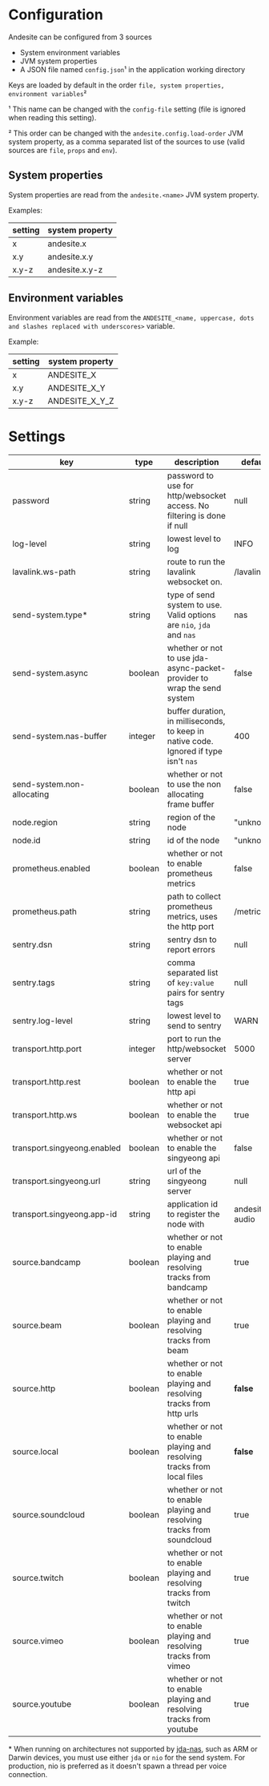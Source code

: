 # Configuration

Andesite can be configured from 3 sources

- System environment variables
- JVM system properties
- A JSON file named `config.json`¹ in the application working directory

Keys are loaded by default in the order `file, system properties, environment variables`²


¹ This name can be changed with the `config-file` setting (file is ignored when reading this setting).

² This order can be changed with the `andesite.config.load-order` JVM system property, as a comma separated list of
the sources to use (valid sources are `file`, `props` and `env`).

## System properties

System properties are read from the `andesite.<name>` JVM system property.

Examples:

| setting | system property |
|---------|-----------------|
| x | andesite.x |
| x.y | andesite.x.y |
| x.y-z | andesite.x.y-z |

## Environment variables

Environment variables are read from the `ANDESITE_<name, uppercase, dots and slashes replaced with underscores>` variable.

Example:

| setting | system property |
|---------|-----------------|
| x | ANDESITE_X |
| x.y | ANDESITE_X_Y |
| x.y-z | ANDESITE_X_Y_Z |

# Settings

| key | type | description | default |
|-----|------|-------------|---------|
| password | string | password to use for http/websocket access. No filtering is done if null | null |
| log-level | string | lowest level to log | INFO |
| lavalink.ws-path | string | route to run the lavalink websocket on. | /lavalink |
| send-system.type* | string | type of send system to use. Valid options are `nio`, `jda` and `nas` | nas |
| send-system.async | boolean | whether or not to use jda-async-packet-provider to wrap the send system | false |
| send-system.nas-buffer | integer | buffer duration, in milliseconds, to keep in native code. Ignored if type isn't `nas` | 400 |
| send-system.non-allocating | boolean | whether or not to use the non allocating frame buffer | false |
| node.region | string | region of the node | "unknown" |
| node.id | string | id of the node | "unknown" |
| prometheus.enabled | boolean | whether or not to enable prometheus metrics | false |
| prometheus.path | string | path to collect prometheus metrics, uses the http port | /metrics |
| sentry.dsn | string | sentry dsn to report errors | null |
| sentry.tags | string | comma separated list of `key:value` pairs for sentry tags | null |
| sentry.log-level | string | lowest level to send to sentry | WARN |
| transport.http.port | integer | port to run the http/websocket server | 5000 |
| transport.http.rest | boolean | whether or not to enable the http api | true |
| transport.http.ws | boolean | whether or not to enable the websocket api | true |
| transport.singyeong.enabled | boolean | whether or not to enable the singyeong api | false |
| transport.singyeong.url | string | url of the singyeong server | null |
| transport.singyeong.app-id | string | application id to register the node with | andesite-audio |
| source.bandcamp | boolean | whether or not to enable playing and resolving tracks from bandcamp | true |
| source.beam | boolean | whether or not to enable playing and resolving tracks from beam | true |
| source.http | boolean | whether or not to enable playing and resolving tracks from http urls | **false** |
| source.local | boolean | whether or not to enable playing and resolving tracks from local files | **false** |
| source.soundcloud | boolean | whether or not to enable playing and resolving tracks from soundcloud | true |
| source.twitch | boolean | whether or not to enable playing and resolving tracks from twitch | true |
| source.vimeo | boolean | whether or not to enable playing and resolving tracks from vimeo | true |
| source.youtube | boolean | whether or not to enable playing and resolving tracks from youtube | true |

\* When running on architectures not supported by [jda-nas](https://github.com/sedmelluq/jda-nas), such as
ARM or Darwin devices, you must use either `jda` or `nio` for the send system. For production, nio is preferred
as it doesn't spawn a thread per voice connection.
